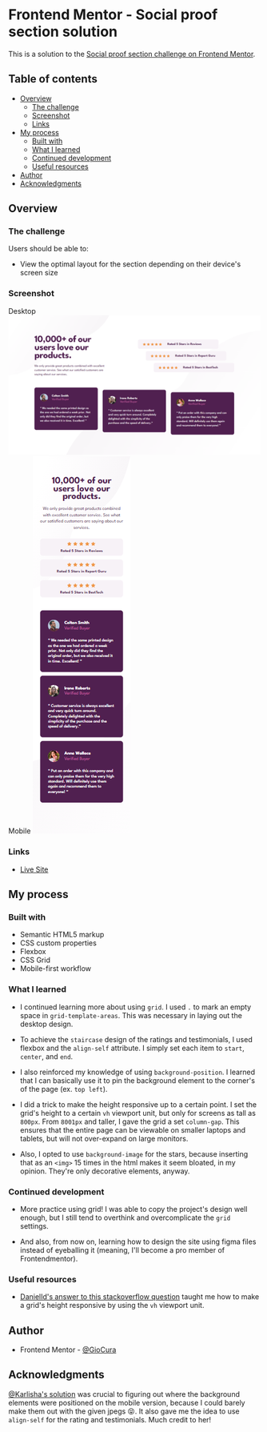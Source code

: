 # Frontend Mentor - Social proof section solution

This is a solution to the [Social proof section challenge on Frontend Mentor](https://www.frontendmentor.io/challenges/social-proof-section-6e0qTv_bA).

## Table of contents

- [Overview](#overview)
  - [The challenge](#the-challenge)
  - [Screenshot](#screenshot)
  - [Links](#links)
- [My process](#my-process)
  - [Built with](#built-with)
  - [What I learned](#what-i-learned)
  - [Continued development](#continued-development)
  - [Useful resources](#useful-resources)
- [Author](#author)
- [Acknowledgments](#acknowledgments)

## Overview

### The challenge

Users should be able to:

- View the optimal layout for the section depending on their device's screen size

### Screenshot

Desktop
![Desktop](images/screenshot-desktop.png)
Mobile
![Mobile](images/screenshot-mobile.png)

### Links

- [Live Site](https://gc22-social-proof.netlify.app)

## My process

### Built with

- Semantic HTML5 markup
- CSS custom properties
- Flexbox
- CSS Grid
- Mobile-first workflow

### What I learned

- I continued learning more about using `grid`. I used `.` to mark an empty space in `grid-template-areas`. This was necessary in laying out the desktop design.

- To achieve the `staircase` design of the ratings and testimonials, I used flexbox and the `align-self` attribute. I simply set each item to `start`, `center`, and `end`.

- I also reinforced my knowledge of using `background-position`. I learned that I can basically use it to pin the background element to the corner's of the page (ex. `top left`).

- I did a trick to make the height responsive up to a certain point. I set the grid's height to a certain `vh` viewport unit, but only for screens as tall as `800px`. From `8001px` and taller, I gave the grid a set `column-gap`. This ensures that the entire page can be viewable on smaller laptops and tablets, but will not over-expand on large monitors.

- Also, I opted to use `background-image` for the stars, because inserting that as an `<img>` 15 times in the html makes it seem bloated, in my opinion. They're only decorative elements, anyway.

### Continued development

- More practice using grid! I was able to copy the project's design well enough, but I still tend to overthink and overcomplicate the `grid` settings.

- And also, from now on, learning how to design the site using figma files instead of eyeballing it (meaning, I'll become a pro member of Frontendmentor).

### Useful resources

- [DanielId's answer to this stackoverflow question](https://stackoverflow.com/questions/51123242/how-can-i-achieve-responsive-height-with-css-grid) taught me how to make a grid's height responsive by using the `vh` viewport unit.

## Author

- Frontend Mentor - [@GioCura](https://www.frontendmentor.io/profile/GioCura)

## Acknowledgments

[@Karlisha's solution](https://www.frontendmentor.io/solutions/social-proof-section-LWcIukeaj) was crucial to figuring out where the background elements were positioned on the mobile version, because I could barely make them out with the given jpegs 😝. It also gave me the idea to use `align-self` for the rating and testimonials. Much credit to her!
